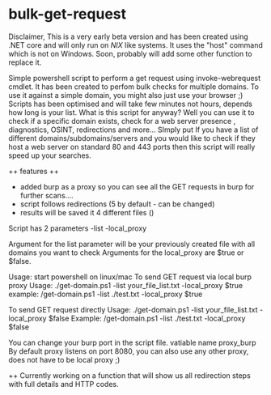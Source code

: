 # bulk-get-request

Disclaimer, This is a very early beta version and has been created using .NET core and will only run on *NIX* like systems.
It uses the "host" command which is not on Windows. Soon, probably will add some other function to replace it.

Simple powershell script to perform a get request using invoke-webrequest cmdlet.
It has been created to perfom bulk checks for multiple domains. To use it against a simple domain, you might also just use your browser ;)
Scripts has been optimised and will take few minutes not hours, depends how long is your list.
What is this script for anyway?
Well you can use it to check if a specific domain exists, check for a web server presence , diagnostics, OSINT, redirections and more...
SImply put If you have a list of different domains/subdomains/servers and you would like to check if they host a web server on standard 80 and 443 ports then this script will really speed up your searches.

++ features ++
- added burp as a proxy so you can see all the GET requests in burp for further scans....
- script follows redirections (5 by default - can be changed)
- results will be saved it 4 different files ()

Script has 2 parameters
-list
-local_proxy

Argument for the list parameter will be your previously created file with all domains you want to check
Arguments for the local_proxy are $true or $false. 


Usage:
start powershell on linux/mac
To send GET request via local burp proxy
   Usage: ./get-domain.ps1 -list your_file_list.txt -local_proxy $true 
   example: /get-domain.ps1 -list ./test.txt -local_proxy $true
   
   To send GET request directly
   Usage: ./get-domain.ps1 -list your_file_list.txt -local_proxy $false
   Example: /get-domain.ps1 -list ./test.txt -local_proxy $false

   You can change your burp port in the script file. vatiable name proxy_burp
   By default proxy listens on port 8080, you can also use any other proxy, does not have to be local proxy ;)
  
++ Currently working on a function that will show us all redirection steps with full details and HTTP codes.

